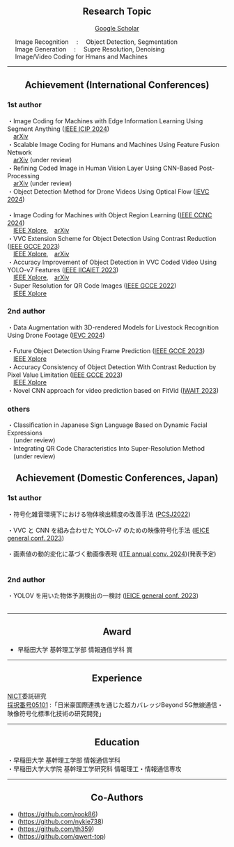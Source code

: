 ## <div align="center">Research Topic</div>

<div align="center">
  
[Google Scholar](https://scholar.google.com/citations?user=14XgxpcAAAAJ)<br> 

</div>

&emsp; Image Recognition &emsp;:&emsp; Object Detection, Segmentation<br>
&emsp; Image Generation &emsp;:&emsp; Supre Resolution, Denoising<br>
&emsp; Image/Video Coding for Hmans and Machines<br>

---
## <div align="center">Achievement (International Conferences)</div>
### 1st author
・Image Coding for Machines with Edge Information Learning Using Segment Anything
([IEEE ICIP 2024](https://2024.ieeeicip.org/))<br>
&emsp;[arXiv](https://arxiv.org/abs/2403.04173) <br>
・Scalable Image Coding for Humans and Machines Using Feature Fusion Network<br>
&emsp;[arXiv](https://arxiv.org/abs/2405.09152) (under review)<br>
・Refining Coded Image in Human Vision Layer Using CNN-Based Post-Processing<br>
&emsp;[arXiv](https://arxiv.org/abs/2405.11894) (under review)<br>
・Object Detection Method for Drone Videos Using Optical Flow 
([IEVC 2024](https://www.iieej.org/en/ievc2024/))<br>
<br>
・Image Coding for Machines with Object Region Learning 
([IEEE CCNC 2024](https://ccnc2024.ieee-ccnc.org/))<br>
&emsp;[IEEE Xplore](https://ieeexplore.ieee.org/abstract/document/10454864),&emsp;[arXiv](https://arxiv.org/abs/2308.13984)<br>
・VVC Extension Scheme for Object Detection Using Contrast Reduction 
([IEEE GCCE 2023](https://www.ieee-gcce.org/2023/index.html))<br>
&emsp;[IEEE Xplore](https://ieeexplore.ieee.org/abstract/document/10315373),&emsp;[arXiv](https://arxiv.org/abs/2305.18782)<br>
・Accuracy Improvement of Object Detection in VVC Coded Video Using YOLO-v7 Features 
([IEEE IICAIET 2023](http://iicaiet.ieeesabah.org/iicaiet2023.html))<br>
&emsp;[IEEE Xplore](https://ieeexplore.ieee.org/abstract/document/10291646),&emsp;[arXiv](https://arxiv.org/abs/2304.00689)<br>
・Super Resolution for QR Code Images 
([IEEE GCCE 2022](https://www.ieee-gcce.org/2022/))<br>
&emsp;[IEEE Xplore](https://ieeexplore.ieee.org/abstract/document/10014154)<br>


### 2nd author
・Data Augmentation with 3D-rendered Models for Livestock Recognition Using Drone Footage
([IEVC 2024](https://www.iieej.org/en/ievc2024/))<br>
<br>
・Future Object Detection Using Frame Prediction
([IEEE GCCE 2023](https://www.ieee-gcce.org/2023/index.html))<br>
&emsp;[IEEE Xplore](https://ieeexplore.ieee.org/abstract/document/10315434)<br>
・Accuracy Consistency of Object Detection With Contrast Reduction by Pixel Value Limitation
([IEEE GCCE 2023](https://www.ieee-gcce.org/2023/index.html))<br>
&emsp;[IEEE Xplore](https://ieeexplore.ieee.org/abstract/document/10315359)<br>
・Novel CNN approach for video prediction based on FitVid
([IWAIT 2023](https://iwait.online/))<br>


### others
・Classification in Japanese Sign Language Based on Dynamic Facial Expressions<br>
&emsp;(under review)<br>
・Integrating QR Code Characteristics Into Super-Resolution Method<br>
&emsp;(under review)<br>

## <div align="center">Achievement (Domestic Conferences, Japan)</div>

### 1st author
・符号化雑音環境下における物体検出精度の改善手法
([PCSJ2022](https://www.pcsj-imps.org/archive/2022.html))<br>
<br>
・VVC と CNN を組み合わせた YOLO-v7 のための映像符号化手法
([IEICE general conf. 2023](https://www.ieice-taikai.jp/2023general/jpn/index.html))<br>
<br>
・画素値の動的変化に基づく動画像表現
([ITE annual conv. 2024](https://www.ite.or.jp/annual/2024/))(発表予定)<br>
<br>

### 2nd author
・YOLOV を用いた物体予測検出の一検討
([IEICE general conf. 2023](https://www.ieice-taikai.jp/2023general/jpn/index.html))<br>
<br>


---

## <div align="center">Award</div>
- 早稲田大学 基幹理工学部 情報通信学科 賞

---

## <div align="center">Experience</div>
[NICT](https://www.nict.go.jp/index.html)委託研究<br>
[採択番号05101](https://www.nict.go.jp/collabo/commission/B5Gsokushin/B5G_05101.html)
:「日米豪国際連携を通じた超カバレッジBeyond 5G無線通信・映像符号化標準化技術の研究開発」<br>

---

## <div align="center">Education</div>
・早稲田大学 基幹理工学部 情報通信学科<br>
・早稲田大学大学院 基幹理工学研究科 情報理工・情報通信専攻<br>

---

## <div align="center">Co-Authors</div>
- (https://github.com/rook86)
- (https://github.com/nykie738)
- (https://github.com/th359)
- (https://github.com/qwert-top)

  
<br>
<!--
<p><img src="https://github-readme-stats.vercel.app/api?username=final-0&theme=transparent"/></p>
<p><img align="left" src="https://github-readme-stats.vercel.app/api/top-langs?username=final-0&layout=compact&theme=transparent"/></p><br>
<!--<p><img align="left" src="https://github-profile-trophy.vercel.app/?username=final-0"/></p><br>-->
<!--
#### .
#### .
### Languages and Tools
<p align="left"> <a href="https://www.python.org" target="_blank" rel="noreferrer"> <img src="https://raw.githubusercontent.com/devicons/devicon/master/icons/python/python-original.svg" alt="python" width="40" height="40"/> </a> <a href="https://pytorch.org/" target="_blank" rel="noreferrer"> <img src="https://www.vectorlogo.zone/logos/pytorch/pytorch-icon.svg" alt="pytorch" width="40" height="40"/> </a> <a href="https://www.tensorflow.org" target="_blank" rel="noreferrer"> <img src="https://www.vectorlogo.zone/logos/tensorflow/tensorflow-icon.svg" alt="tensorflow" width="40" height="40"/> </a> </p>
<!--
### Software
#### VTM
-->
